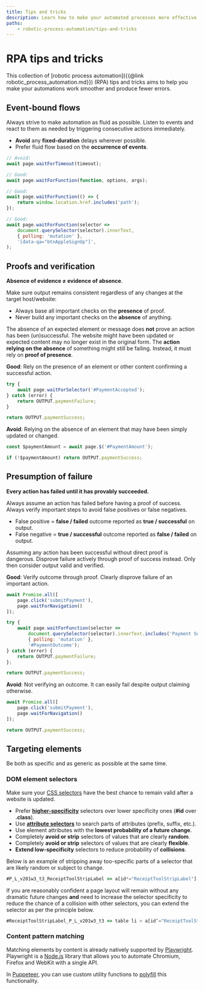 ```yaml
---
title: Tips and tricks
description: Learn how to make your automated processes more effective. Avoid common RPA pitfalls, future-proof your programs and improve your processes.
paths:
    - robotic-process-automation/tips-and-tricks
---
```


# [](./tips-and-tricks) RPA tips and tricks

This collection of [robotic process automation]({{@link robotic_process_automation.md}}) (RPA) tips and tricks aims to help you make your automations work smoother and produce fewer errors.

## [](#event-bound-flows) Event-bound flows

Always strive to make automation as fluid as possible. Listen to events and react to them as needed by triggering consecutive actions immediately.

- **Avoid** any **fixed-duration** delays wherever possible.
- Prefer fluid flow based on the **occurrence of events**.

```javascript
// Avoid:
await page.waitForTimeout(timeout);

// Good:
await page.waitForFunction(function, options, args);

// Good:
await page.waitForFunction(() => {
    return window.location.href.includes('path');
});

// Good:
await page.waitForFunction(selector =>
    document.querySelector(selector).innerText,
    { polling: 'mutation' },
    '[data-qa="btnAppleSignUp"]',
);
```

## [](#proofs-and-verification) Proofs and verification

**Absence of evidence ≠ evidence of absence**.

Make sure output remains consistent regardless of any changes at the target host/website:

- Always base all important checks on the **presence** of proof.
- Never build any important checks on the **absence** of anything.

The absence of an expected element or message does **not** prove an action has been (un)successful. The website might have been updated or expected content may no longer exist in the original form. The **action relying on the absence** of something might still be failing. Instead, it must rely on **proof of presence**.

**Good**: Rely on the presence of an element or other content confirming a successful action.

```javascript
try {
    await page.waitForSelector('#PaymentAccepted');
} catch (error) {
    return OUTPUT.paymentFailure;
}

return OUTPUT.paymentSuccess;
```

**Avoid**: Relying on the absence of an element that may have been simply updated or changed.

```javascript
const $paymentAmount = await page.$('#PaymentAmount');

if (!$paymentAmount) return OUTPUT.paymentSuccess;
```

## [](#presumption-of-failure) Presumption of failure

**Every action has failed until it has provably succeeded.**

Always assume an action has failed before having a proof of success. Always verify important steps to avoid false positives or false negatives.

- False positive = **false / failed** outcome reported as **true / successful** on output.
- False negative = **true / successful** outcome reported as **false / failed** on output.

Assuming any action has been successful without direct proof is dangerous. Disprove failure actively through proof of success instead. Only then consider output valid and verified.

**Good**: Verify outcome through proof. Clearly disprove failure of an important action.

```javascript
await Promise.all([
    page.click('submitPayment'),
    page.waitForNavigation()
]);

try {
    await page.waitForFunction(selector =>
        document.querySelector(selector).innerText.includes('Payment Success'),
        { polling: 'mutation' },
        '#PaymentOutcome');
} catch (error) {
    return OUTPUT.paymentFailure;
};

return OUTPUT.paymentSuccess;
```

**Avoid**: Not verifying an outcome. It can easily fail despite output claiming otherwise.

```javascript
await Promise.all([
    page.click('submitPayment'),
    page.waitForNavigation()
]);

return OUTPUT.paymentSuccess;
```

## [](#targeting-elements) Targeting elements

Be both as specific and as generic as possible at the same time.

### [](#dom-element-selectors) DOM element selectors

Make sure your [CSS selectors](https://developer.mozilla.org/en-US/docs/Web/CSS/CSS_Selectors) have the best chance to remain valid after a website is updated.

- Prefer [**higher-specificity**](https://developer.mozilla.org/en-US/docs/Web/CSS/Specificity) selectors over lower specificity ones (**#id** over **.class**).
- Use [**attribute selectors**](https://developer.mozilla.org/en-US/docs/Web/CSS/Attribute_selectors) to search parts of attributes (prefix, suffix, etc.).
- Use element attributes with the **lowest probability of a future change**.
- Completely **avoid or strip** selectors of values that are clearly **random**.
- Completely **avoid or strip** selectors of values that are clearly **flexible**.
- **Extend low-specificity** selectors to reduce probability of **collisions**.

Below is an example of stripping away too-specific parts of a selector that are likely random or subject to change.

```javascript
#P_L_v201w3_t3_ReceiptToolStripLabel => a[id*="ReceiptToolStripLabel"]
```

If you are reasonably confident a page layout will remain without any dramatic future changes **and** need to increase the selector specificity to reduce the chance of a collision with other selectors, you can extend the selector as per the principle below.

```javascript
#ReceiptToolStripLabel_P_L_v201w3_t3 => table li > a[id^="ReceiptToolStripLabel"]
```

### [](#content-pattern-matching) Content pattern matching

Matching elements by content is already natively supported by [Playwright](https://playwright.dev/). Playwright is a [Node.js](https://nodejs.org/en/) library that allows you to automate Chromium, Firefox and WebKit with a single API.

In [Puppeteer](https://pptr.dev/), you can use custom utility functions to [polyfill](https://developer.mozilla.org/en-US/docs/Glossary/Polyfill) this functionality.
